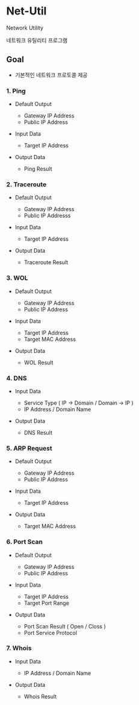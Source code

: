 # Net-Util
Network Utility <p>
네트워크 유틸리티 프로그램 <p>



## Goal
 * 기본적인 네트워크 프로토콜 제공
 


### 1. Ping
 * Default Output
    * Gateway IP Address
    * Public IP Address
  
 * Input Data
    * Target IP Address
     
 * Output Data
    * Ping Result


### 2. Traceroute
 * Default Output
    * Gateway IP Address
    * Public IP Addresss
  
 * Input Data
    * Target IP Address
    
 * Output Data
    * Traceroute Result


### 3. WOL
 * Default Output
    * Gateway IP Address
    * Public IP Address
    
 * Input Data
    * Target IP Address
    * Target MAC Address
    
 * Output Data
    * WOL Result


### 4. DNS
 * Input Data
    * Service Type ( IP -> Domain / Domain -> IP )
    * IP Address / Domain Name
    
 * Output Data
    * DNS Result


### 5. ARP Request
 * Default Output
    * Gateway IP Address
    * Public IP Address
    
 * Input Data
    * Target IP Address
    
 * Output Data
    * Target MAC Address


### 6. Port Scan
 * Default Output
    * Gateway IP Address
    * Public IP Address
    
 * Input Data
    * Target IP Address
    * Target Port Range
    
 * Output Data
    * Port Scan Result ( Open / Closs )
    * Port Service Protocol

### 7. Whois
 * Input Data
    * IP Address / Domain Name
    
 * Output Data
    * Whois Result

